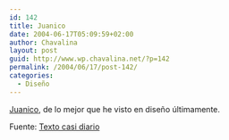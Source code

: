 ```yaml
---
id: 142
title: Juanico
date: 2004-06-17T05:09:59+02:00
author: Chavalina
layout: post
guid: http://www.wp.chavalina.net/?p=142
permalink: /2004/06/17/post-142/
categories:
  - Diseño
---
```

<a href=http://www.juanico.net/index.htm target=&prime;_blank&prime;>Juanico</a>, de lo mejor que he visto en dise&ntilde;o &uacute;ltimamente.

<p class="cita">
  Fuente: <a href=http://www.gistain.net/ target=&prime;_blank&prime;>Texto casi diario</a>
</p>